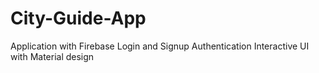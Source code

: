# City-Guide-App
Application with Firebase Login and Signup Authentication Interactive UI with Material design
